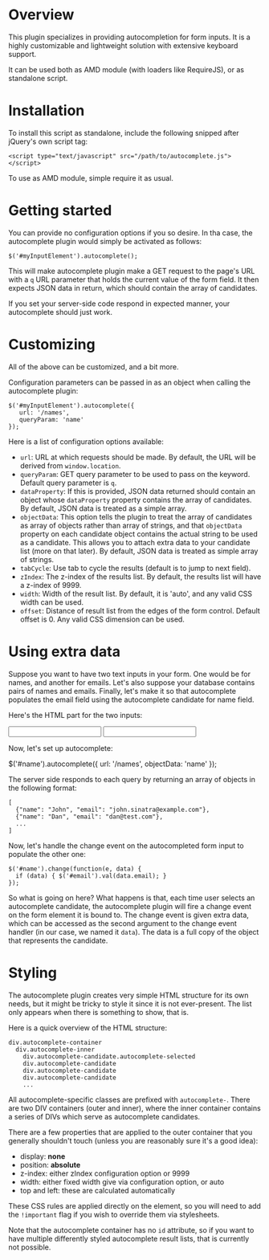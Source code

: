 # Overview

This plugin specializes in providing autocompletion for form inputs. It is a
highly customizable and lightweight solution with extensive keyboard
support.

It can be used both as AMD module (with loaders like RequireJS), or as
standalone script.

# Installation

To install this script as standalone, include the following snipped after
jQuery's own script tag:

    <script type="text/javascript" src="/path/to/autocomplete.js"></script>

To use as AMD module, simple require it as usual.

# Getting started

You can provide no configuration options if you so desire. In tha case, the
autocomplete plugin would simply be activated as follows:

    $('#myInputElement').autocomplete();

This will make autocomplete plugin make a GET request to the page's URL with
a `q` URL parameter that holds the current value of the form field. It then
expects JSON data in return, which should contain the array of candidates.

If you set your server-side code respond in expected manner, your
autocomplete should just work.

# Customizing

All of the above can be customized, and a bit more. 

Configuration parameters can be passed in as an object when calling the
autocomplete plugin:

    $('#myInputElement').autocomplete({
       url: '/names',
       queryParam: 'name'
    });

Here is a list of configuration options available:

 + `url`: URL at which requests should be made. By default, the URL will be 
   derived from `window.location`.
 + `queryParam`: GET query parameter to be used to pass on the keyword.
   Default query parameter is `q`.
 + `dataProperty`: If this is provided, JSON data returned should contain an
   object whose `dataProperty` property contains the array of candidates.
   By default, JSON data is treated as a simple array.
 + `objectData`: This option tells the plugin to treat the array of
   candidates as array of objects rather than array of strings, and that
   `objectData` property on each candidate object contains the actual string
   to be used as a candidate. This allows you to attach extra data to your
   candidate list (more on that later). By default, JSON data is treated as
   simple array of strings.
 + `tabCycle`: Use tab to cycle the results (default is to jump to next
   field).
 + `zIndex`: The z-index of the results list. By default, the results list
   will have a z-index of 9999.
 + `width`: Width of the result list. By default, it is 'auto', and any
   valid CSS width can be used.
 + `offset`: Distance of result list from the edges of the form control. 
   Default offset is 0. Any valid CSS dimension can be used.

# Using extra data

Suppose you want to have two text inputs in your form. One would be for
names, and another for emails. Let's also suppose your database contains
pairs of names and emails. Finally, let's make it so that autocomplete
populates the email field using the autocomplete candidate for name field.

Here's the HTML part for the two inputs:

  <input name="name" id="name" />
  <input name="email" id="email" />

Now, let's set up autocomplete:

  $('#name').autocomplete({
    url: '/names',
    objectData: 'name'
  });

The server side responds to each query by returning an array of objects in
the following format:

    [
      {"name": "John", "email": "john.sinatra@example.com"},
      {"name": "Dan", "email": "dan@test.com"},
      ...
    ]

Now, let's handle the change event on the autocompleted form input to
populate the other one:

    $('#name').change(function(e, data) {
      if (data) { $('#email').val(data.email); }
    });

So what is going on here? What happens is that, each time user selects an
autocomplete candidate, the autocomplete plugin will fire a change event on
the form element it is bound to. The change event is given extra data, which
can be accessed as the second argument to the change event handler (in our
case, we named it `data`). The data is a full copy of the object that
represents the candidate.

# Styling

The autocomplete plugin creates very simple HTML structure for its own
needs, but it might be tricky to style it since it is not ever-present. The
list only appears when there is something to show, that is.

Here is a quick overview of the HTML structure:

    div.autocomplete-container
      div.autocomplete-inner
        div.autocomplete-candidate.autocomplete-selected
        div.autocomplete-candidate
        div.autocomplete-candidate
        div.autocomplete-candidate
        ...

All autocomplete-specific classes are prefixed with `autocomplete-`. There
are two DIV containers (outer and inner), where the inner container contains
a series of DIVs which serve as autocomplete candidates.

There are a few properties that are applied to the outer container that you
generally shouldn't touch (unless you are reasonably sure it's a good idea):

 + display: __none__
 + position: __absolute__
 + z-index: either zIndex configuration option or 9999
 + width: either fixed width give via configuration option, or auto
 + top and left: these are calculated automatically

These CSS rules are applied directly on the element, so you will need to add
the `!important` flag if you wish to override them via stylesheets.

Note that the autocomplete container has no `id` attribute, so if you want
to have multiple differently styled autocomplete result lists, that is
currently not possible.
